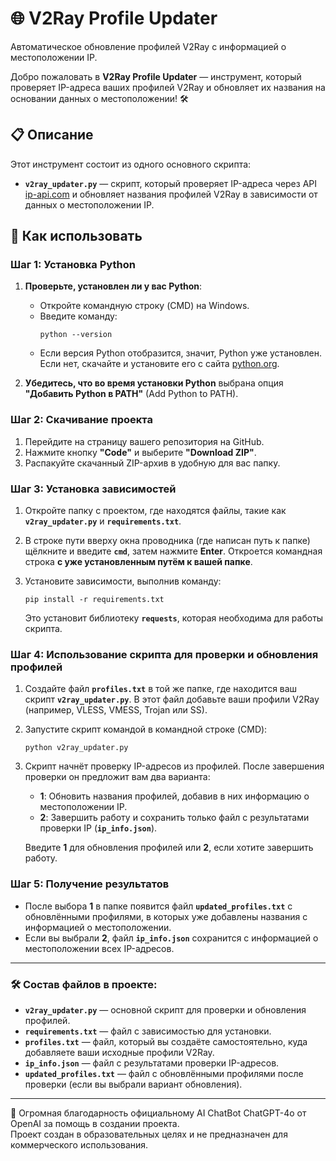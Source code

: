 # 🌐 V2Ray Profile Updater

Автоматическое обновление профилей V2Ray с информацией о местоположении IP.

Добро пожаловать в **V2Ray Profile Updater** — инструмент, который проверяет IP-адреса ваших профилей V2Ray и обновляет их названия на основании данных о местоположении! 🛠

## 📋 Описание

Этот инструмент состоит из одного основного скрипта:

- **`v2ray_updater.py`** — скрипт, который проверяет IP-адреса через API [ip-api.com](http://ip-api.com/json) и обновляет названия профилей V2Ray в зависимости от данных о местоположении IP.

## 🚀 Как использовать

### Шаг 1: Установка Python

1. **Проверьте, установлен ли у вас Python**:
   - Откройте командную строку (CMD) на Windows.
   - Введите команду:
     ```
     python --version
     ```
   - Если версия Python отобразится, значит, Python уже установлен. Если нет, скачайте и установите его с сайта [python.org](https://www.python.org/downloads/).

2. **Убедитесь, что во время установки Python** выбрана опция **"Добавить Python в PATH"** (Add Python to PATH).

### Шаг 2: Скачивание проекта

1. Перейдите на страницу вашего репозитория на GitHub.
2. Нажмите кнопку **"Code"** и выберите **"Download ZIP"**.
3. Распакуйте скачанный ZIP-архив в удобную для вас папку.

### Шаг 3: Установка зависимостей

1. Откройте папку с проектом, где находятся файлы, такие как **`v2ray_updater.py`** и **`requirements.txt`**.
2. В строке пути вверху окна проводника (где написан путь к папке) щёлкните и введите **`cmd`**, затем нажмите **Enter**. Откроется командная строка **с уже установленным путём к вашей папке**.

3. Установите зависимости, выполнив команду:
   ```
   pip install -r requirements.txt
   ```
   Это установит библиотеку **`requests`**, которая необходима для работы скрипта.

### Шаг 4: Использование скрипта для проверки и обновления профилей

1. Создайте файл **`profiles.txt`** в той же папке, где находится ваш скрипт **`v2ray_updater.py`**. В этот файл добавьте ваши профили V2Ray (например, VLESS, VMESS, Trojan или SS).
   
2. Запустите скрипт командой в командной строке (CMD):
   ```
   python v2ray_updater.py
   ```

3. Скрипт начнёт проверку IP-адресов из профилей. После завершения проверки он предложит вам два варианта:
   - **1**: Обновить названия профилей, добавив в них информацию о местоположении IP.
   - **2**: Завершить работу и сохранить только файл с результатами проверки IP (**`ip_info.json`**).

   Введите **1** для обновления профилей или **2**, если хотите завершить работу.

### Шаг 5: Получение результатов

- После выбора **1** в папке появится файл **`updated_profiles.txt`** с обновлёнными профилями, в которых уже добавлены названия с информацией о местоположении.
- Если вы выбрали **2**, файл **`ip_info.json`** сохранится с информацией о местоположении всех IP-адресов.

---

### 🛠 Состав файлов в проекте:

- **`v2ray_updater.py`** — основной скрипт для проверки и обновления профилей.
- **`requirements.txt`** — файл с зависимостью для установки.
- **`profiles.txt`** — файл, который вы создаёте самостоятельно, куда добавляете ваши исходные профили V2Ray.
- **`ip_info.json`** — файл с результатами проверки IP-адресов.
- **`updated_profiles.txt`** — файл с обновлёнными профилями после проверки (если вы выбрали вариант обновления).

---

🤝 Огромная благодарность официальному AI ChatBot ChatGPT-4o от OpenAI за помощь в создании проекта.  
Проект создан в образовательных целях и не предназначен для коммерческого использования.
